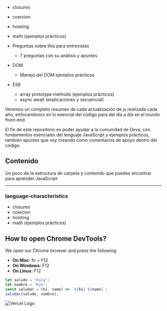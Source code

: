 - closures
- coercion
- hoisting
- math (ejemplos prácticos)

- Preguntas sobre this para entrevistas

  - 7 preguntas con su análisis y apuntes

- DOM

  - Manejo del DOM ejemplos prácticos

- ES6
  - array prototype methods (ejemplos prácticos)
  - async await (explicaciones y secuencial)

Veremos un completo resumen de cada actualización de js realizada cada año, enfocandonos en lo esencial del código para del día a día en el mundo front-end.

El fin de este repositorio es poder ayudar a la cumunidad de Devs, con fundamentos esenciales del lenguaje JavaScript y ejemplos prácticos, también apuntes que voy creando como comentarios de apoyo dentro del código.

## Contenido

Un poco de la estructura de carpeta y contenido que puedes encontrar para aprender JavaScript

---

### language-characteristics

- closures
- coercion
- hoisting
- math (ejemplos prácticos)

## How to open Chrome DevTools?

We open our Chrome browser and press the following:

- **On Mac:** fn + F12
- **On Windows:** F12
- **On Linux:** F12

```js
let saludo = "hola";
let nombre = "Kyo";
const saludar = (hi, name) => `${hi} ${name}`;
saludar(saludo, nombre);
```

<Image src="/vercel.svg" width={200} height={200} alt="Vercel Logo" />
